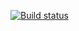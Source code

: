 [![Build status](https://ci.appveyor.com/api/projects/status/t906ijsd06aiejbf?svg=true)](https://ci.appveyor.com/project/Nezumi-sama/taproject-02-1)